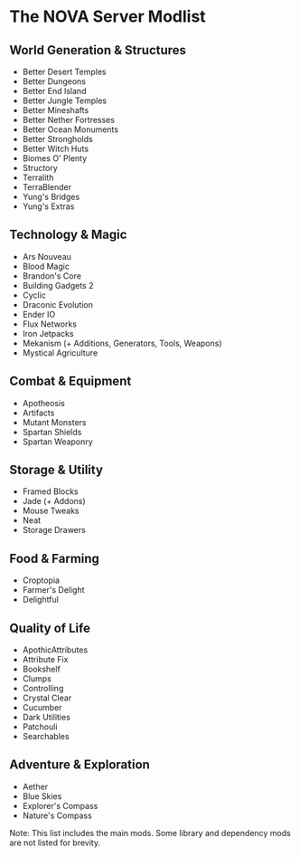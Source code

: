 
# The NOVA Server Modlist

## World Generation & Structures
- Better Desert Temples
- Better Dungeons
- Better End Island
- Better Jungle Temples
- Better Mineshafts
- Better Nether Fortresses
- Better Ocean Monuments
- Better Strongholds
- Better Witch Huts
- Biomes O' Plenty
- Structory
- Terralith
- TerraBlender
- Yung's Bridges
- Yung's Extras

## Technology & Magic
- Ars Nouveau
- Blood Magic
- Brandon's Core
- Building Gadgets 2
- Cyclic
- Draconic Evolution
- Ender IO
- Flux Networks
- Iron Jetpacks
- Mekanism (+ Additions, Generators, Tools, Weapons)
- Mystical Agriculture

## Combat & Equipment
- Apotheosis
- Artifacts
- Mutant Monsters
- Spartan Shields
- Spartan Weaponry

## Storage & Utility
- Framed Blocks
- Jade (+ Addons)
- Mouse Tweaks
- Neat
- Storage Drawers

## Food & Farming
- Croptopia
- Farmer's Delight
- Delightful

## Quality of Life
- ApothicAttributes
- Attribute Fix
- Bookshelf
- Clumps
- Controlling
- Crystal Clear
- Cucumber
- Dark Utilities
- Patchouli
- Searchables

## Adventure & Exploration
- Aether
- Blue Skies
- Explorer's Compass
- Nature's Compass

Note: This list includes the main mods. Some library and dependency mods are not listed for brevity.
